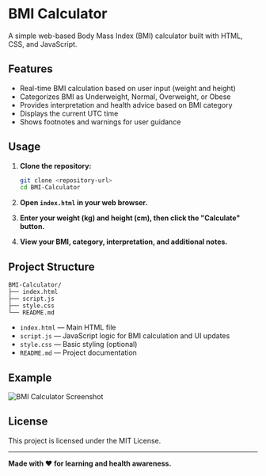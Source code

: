 # BMI Calculator

A simple web-based Body Mass Index (BMI) calculator built with HTML, CSS, and JavaScript.

## Features

- Real-time BMI calculation based on user input (weight and height)
- Categorizes BMI as Underweight, Normal, Overweight, or Obese
- Provides interpretation and health advice based on BMI category
- Displays the current UTC time
- Shows footnotes and warnings for user guidance

## Usage

1. **Clone the repository:**
   ```sh
   git clone <repository-url>
   cd BMI-Calculator
   ```

2. **Open `index.html` in your web browser.**

3. **Enter your weight (kg) and height (cm), then click the "Calculate" button.**

4. **View your BMI, category, interpretation, and additional notes.**

## Project Structure

```
BMI-Calculator/
├── index.html
├── script.js
├── style.css
└── README.md
```

- `index.html` — Main HTML file
- `script.js` — JavaScript logic for BMI calculation and UI updates
- `style.css` — Basic styling (optional)
- `README.md` — Project documentation

## Example

![BMI Calculator Screenshot](screenshot.png)

## License

This project is licensed under the MIT License.

---

**Made with ❤️ for learning and health awareness.**